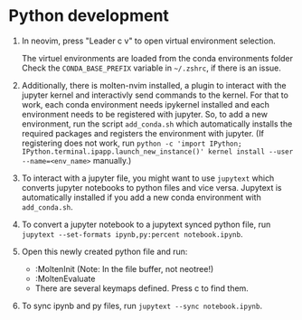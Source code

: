 # Python development

1. In neovim, press "Leader c v" to open virtual environment selection.

   The virtuel environments are loaded from the conda environments folder
   Check the `CONDA_BASE_PREFIX` variable in `~/.zshrc`, if there is an issue.

2. Additionally, there is molten-nvim installed, a plugin to interact with
   the jupyter kernel and interactivly send commands to the kernel.
   For that to work, each conda environment needs ipykernel installed and
   each environment needs to be registered with jupyter.
   So, to add a new environment, run the script `add_conda.sh` which
   automatically installs the required packages and registers the environment
   with jupyter.
   (If registering does not work, run
   `python -c 'import IPython; IPython.terminal.ipapp.launch_new_instance()' kernel install --user --name=<env_name>`
   manually.)

3. To interact with a jupyter file, you might want to use `jupytext` which
   converts jupyter notebooks to python files and vice versa. Jupytext is
   automatically installed if you add a new conda environment with
   `add_conda.sh`.

4. To convert a jupyter notebook to a jupytext synced python file, run
   `jupytext --set-formats ipynb,py:percent notebook.ipynb`.

5. Open this newly created python file and run:

   - :MoltenInit (Note: In the file buffer, not neotree!)
   - :MoltenEvaluate
   - There are several keymaps defined. Press <localleader> c to find them.

6. To sync ipynb and py files, run `jupytext --sync notebook.ipynb`.

